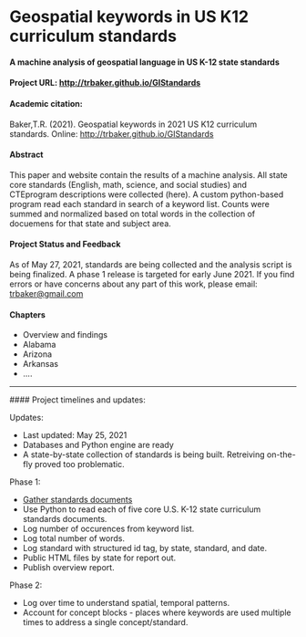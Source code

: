 # Geospatial keywords in US K12 curriculum standards
#### A machine analysis of geospatial language in US K-12 state standards
#### Project URL: http://trbaker.github.io/GIStandards

#### Academic citation:
Baker,T.R. (2021). Geospatial keywords in 2021 US K12 curriculum standards. Online: http://trbaker.github.io/GIStandards 

#### Abstract
This paper and website contain the results of a machine analysis.  All state core standards (English, math, science, and social studies) and CTEprogram descriptions were collected (here).  A custom python-based program read each standard in search of a keyword list.  Counts were summed and normalized based on total words in the collection of docuemens for that state and subject area.

#### Project Status and Feedback
As of May 27, 2021, standards are being collected and the analysis script is being finalized.  A phase 1 release is targeted for early June 2021. If you find errors or have concerns about any part of this work, please email: trbaker@gmail.com

#### Chapters
- Overview and findings
- Alabama
- Arizona
- Arkansas
- ....


<hr>
#### Project timelines and updates:

Updates:

- Last updated: May 25, 2021
- Databases and Python engine are ready
- A state-by-state collection of standards is being built. Retreiving on-the-fly proved too problematic.   

 Phase 1:

- <a target="new" href="https://www.dropbox.com/sh/deaf3jrb48a6amf/AAA56gcQ_P1D6msnaNR5PeY9a?dl=0">Gather standards documents</a>
- Use Python to read each of five core U.S. K-12 state curriculum standards documents.
- Log number of occurences from keyword list. 
- Log total number of words.
- Log standard with structured id tag, by state, standard, and date.
- Public HTML files by state for report out.
- Publish overview report.


Phase 2:
- Log over time to understand spatial, temporal patterns.
- Account for concept blocks - places where keywords are used multiple times to address a single concept/standard.


